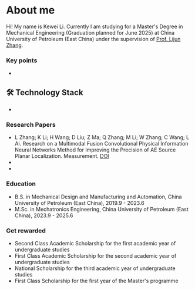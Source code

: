 # About me

Hi! My name is Kewei Li. Currently I am studying for a Master's Degree in Mechanical Engineering (Graduation planned for June 2025) at China University of Petroleum (East China) under the supervision of [Prof. Lijun Zhang](https://www.linkedin.com/company/epam-systems/).


### Key points
*   

## 🛠 Technology Stack
*   


### Research Papers
*   L Zhang; K Li; H Wang; D Liu; Z Ma; Q Zhang; M Li; W Zhang; C Wang; L Ai. Research on a Multimodal Fusion Convolutional Physical Information Neural Networks Method for Improving the Precision of AE Source Planar Localization. Measurement. [DOI](https://www.sciencedirect.com/science/article/pii/S0263224124008807/)
*   
*   


### Education
*   B.S. in Mechanical Design and Manufacturing and Automation, China University of Petroleum (East China), 2019.9 - 2023.6
*   M.Sc. in Mechatronics Engineering, China University of Petroleum (East China), 2023.9 - 2025.6

### Get rewarded
*   Second Class Academic Scholarship for the first academic year of undergraduate studies
*   First Class Academic Scholarship for the second academic year of undergraduate studies
*   National Scholarship for the third academic year of undergraduate studies
*   First Class Scholarship for the first year of the Master's programme
